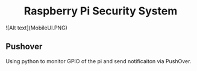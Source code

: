 <h1 align="center">Raspberry Pi Security System</h1>
![Alt text](MobileUI.PNG)


## Pushover
Using python to monitor GPIO of the pi and send notificaiton via PushOver.
